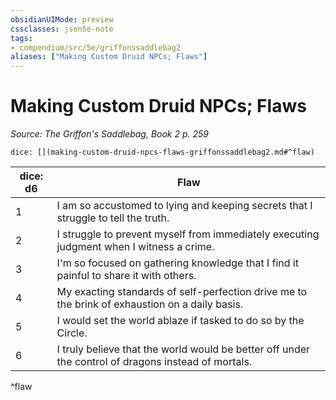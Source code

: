 ```yaml
---
obsidianUIMode: preview
cssclasses: json5e-note
tags:
- compendium/src/5e/griffonssaddlebag2
aliases: ["Making Custom Druid NPCs; Flaws"]
---
```

# Making Custom Druid NPCs; Flaws
*Source: The Griffon's Saddlebag, Book 2 p. 259* 

`dice: [](making-custom-druid-npcs-flaws-griffonssaddlebag2.md#^flaw)`

| dice: d6 | Flaw |
|----------|------|
| 1 | I am so accustomed to lying and keeping secrets that I struggle to tell the truth. |
| 2 | I struggle to prevent myself from immediately executing judgment when I witness a crime. |
| 3 | I'm so focused on gathering knowledge that I find it painful to share it with others. |
| 4 | My exacting standards of self-perfection drive me to the brink of exhaustion on a daily basis. |
| 5 | I would set the world ablaze if tasked to do so by the Circle. |
| 6 | I truly believe that the world would be better off under the control of dragons instead of mortals. |
^flaw